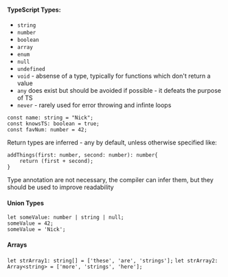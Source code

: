 #### TypeScript Types:

- `string`
- `number`
- `boolean`
- `array`
- `enum`
- `null`
- `undefined`
- `void` - absense of a type, typically for functions which don't return a value
- `any` does exist but should be avoided if possible - it defeats the purpose of TS
- `never` - rarely used for error throwing and infinte loops

```
const name: string = "Nick";
const knowsTS: boolean = true;
const favNum: number = 42;
```

Return types are inferred - any by default, unless otherwise specified like:
```
addThings(first: number, second: number): number{
    return (first + second);
}
```

Type annotation are not necessary, the compiler can infer them, but they should be used to improve readability

#### Union Types

```
let someValue: number | string | null;
someValue = 42;
someValue = 'Nick';
```

#### Arrays

`let strArray1: string[] = ['these', 'are', 'strings'];`
`let strArray2: Array<string> = ['more', 'strings', 'here'];`